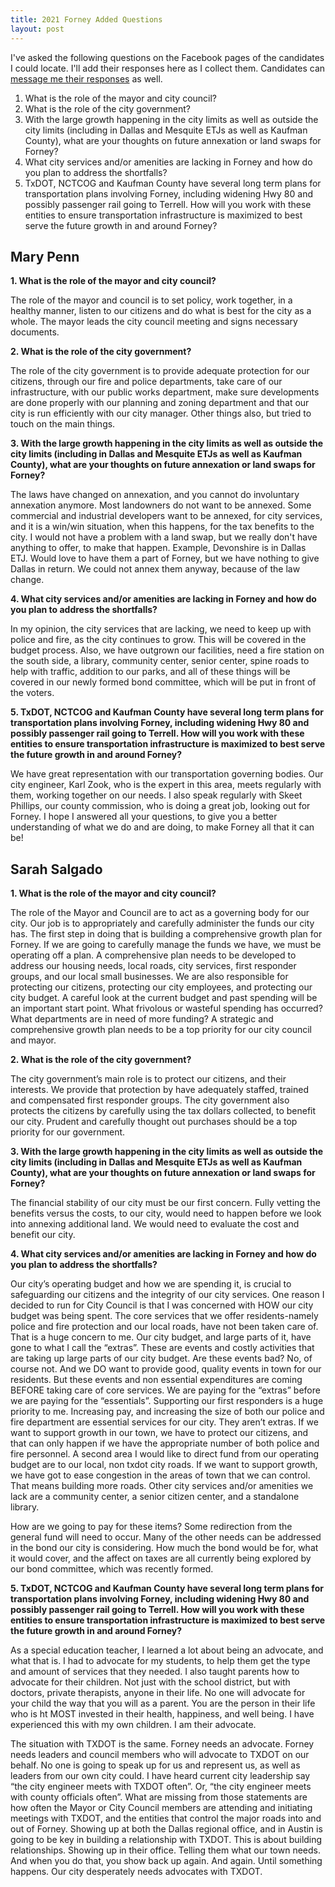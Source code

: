 ```yaml
---
title: 2021 Forney Added Questions
layout: post
---
```


I've asked the following questions on the Facebook pages of the candidates I could locate. I'll add their responses here as I collect them. Candidates can [message me their responses](https://www.facebook.com/jdblundell) as well.

1. What is the role of the mayor and city council?
2. What is the role of the city government?
3. With the large growth happening in the city limits as well as outside the city limits (including in Dallas and Mesquite ETJs as well as Kaufman County), what are your thoughts on future annexation or land swaps for Forney?
4. What city services and/or amenities are lacking in Forney and how do you plan to address the shortfalls?
5. TxDOT, NCTCOG and Kaufman County have several long term plans for transportation plans involving Forney, including widening Hwy 80 and possibly passenger rail going to Terrell. How will you work with these entities to ensure
transportation infrastructure is maximized to best serve the future growth in and around Forney?

## Mary Penn
**1. What is the role of the mayor and city council?**

The role of the mayor and council is to set policy, work together, in a healthy manner, listen to our citizens and do what is best for the city as a whole. 
The mayor leads the city council meeting and signs necessary documents. 

**2. What is the role of the city government?** 

The role of the city government is to provide adequate protection for our citizens, through our fire and police departments, take care of our infrastructure, with our
public works department, make sure developments are done properly with our planning and zoning department and that our city is run efficiently with our city manager. 
Other things also, but tried to touch on the main things. 

**3. With the large growth happening in the city limits as well as outside the city limits (including in Dallas and Mesquite ETJs as well as Kaufman County), what are your thoughts on future annexation or land swaps for Forney?**

The laws have changed on annexation, and you cannot do involuntary annexation anymore. Most landowners do not want to be annexed. Some commercial and industrial 
developers want to be annexed, for city services, and it is a win/win situation, when this happens, for the tax benefits to the city. I would not have a problem 
with a land swap, but we really don't have anything to offer, to make that happen. Example, Devonshire is in Dallas ETJ. Would love to have them a part of Forney,
but we have nothing to give Dallas in return. We could not annex them anyway, because of the law change. 

**4. What city services and/or amenities are lacking in Forney and how do you plan to address the shortfalls?**

In my opinion, the city services that are lacking, we need to keep up with police and fire, as the city continues to grow. This will be covered in the budget process.
Also, we have outgrown our facilities, need a fire station on the south side, a library, community center, senior center, spine roads to help with traffic, addition to our
parks, and all of these things will be covered in our newly formed bond committee, which will be put in front of the voters. 

**5. TxDOT, NCTCOG and Kaufman County have several long term plans for transportation plans involving Forney, including widening Hwy 80 and possibly passenger rail going to Terrell. How will you work with these entities to ensure transportation infrastructure is maximized to best serve the future growth in and around Forney?**

We have great representation with our transportation governing bodies. Our city engineer, Karl Zook, who is the expert in this area, meets regularly with them,
working together on our needs. I also speak regularly with Skeet Phillips, our county commission, who is doing a great job, looking out for Forney. I hope I answered
all your questions, to give you a better understanding of what we do and are doing, to make Forney all that it can be!

## Sarah Salgado

**1. What is the role of the mayor and city council?**

The role of the Mayor and Council are to act as a governing body for our city. Our job is to appropriately and carefully administer the funds our city has. The first step in doing that is building a comprehensive growth plan for Forney. If we are going to carefully manage the funds we have, we must be operating off a plan. A comprehensive plan needs to be developed to address our housing needs, local roads, city services, first responder groups, and our local small businesses. We are also responsible for protecting our citizens, protecting our city employees, and protecting our city budget. A careful look at the current budget and past spending will be an important start point. What frivolous or wasteful spending has occurred? What departments are in need of more funding? A strategic and comprehensive growth plan needs to be a top priority for our city council and mayor. 

**2. What is the role of the city government?** 

The city government’s main role is to protect our citizens, and their interests. We provide that protection by have adequately staffed, trained and compensated first responder groups. The city government also protects the citizens by carefully using the tax dollars collected, to benefit our city. Prudent and carefully thought out purchases should be a top priority for our government. 

**3. With the large growth happening in the city limits as well as outside the city limits (including in Dallas and Mesquite ETJs as well as Kaufman County), what are your thoughts on future annexation or land swaps for Forney?**

The financial stability of our city must be our first concern. Fully vetting the benefits versus the costs, to our city, would need to happen before we look into annexing additional land. We would need to evaluate the cost and benefit our city.

**4. What city services and/or amenities are lacking in Forney and how do you plan to address the shortfalls?**

Our city’s operating budget and how we are spending it, is crucial to safeguarding our citizens and the integrity of our city services. One reason I decided to run for City Council is that I was concerned with HOW our city budget was being spent. The core services that we offer residents-namely police and fire protection and our local roads, have not been taken care of. That is a huge concern to me. Our city budget, and large parts of it, have gone to what I call the “extras”. These are events and costly activities that are taking up large parts of our city budget. Are these events bad? No, of course not. And we DO want to provide good, quality events in town for our residents. But these events and non essential expenditures are coming BEFORE taking care of core services. We are paying for the “extras” before we are paying for the “essentials”. Supporting our first responders is a huge priority to me. Increasing pay, and increasing the size of both our police and fire department are essential services for our city. They aren’t extras. If we want to support growth in our town, we have to protect our citizens, and that can only happen if we have the appropriate number of both police and fire personnel. A second area I would like to direct fund from our operating budget are to our local, non txdot city roads. If we want to support growth, we have got to ease congestion in the areas of town that we can control. That means building more roads. Other city services and/or amenities we lack are a community center, a senior citizen center, and a standalone library.

How are we going to pay for these items? Some redirection from the general fund will need to occur. Many of the other needs can be addressed in the bond our city is considering. How much the bond would be for, what it would cover, and the affect on taxes are all currently being explored by our bond committee, which was recently formed.

**5. TxDOT, NCTCOG and Kaufman County have several long term plans for transportation plans involving Forney, including widening Hwy 80 and possibly passenger rail going to Terrell. How will you work with these entities to ensure transportation infrastructure is maximized to best serve the future growth in and around Forney?**

As a special education teacher, I learned a lot about being an advocate, and what that is. I had to advocate for my students, to help them get the type and amount of services that they needed. I also taught parents how to advocate for their children. Not just with the school district, but with doctors, private therapists, anyone in their life. No one will advocate for your child the way that you will as a parent. You are the person in their life who is ht MOST invested in their health, happiness, and well being. I have experienced this with my own children. I am their advocate. 

The situation with TXDOT is the same. Forney needs an advocate. Forney needs leaders and council members who will advocate to TXDOT on our behalf. No one is going to speak up for us and represent us, as well as leaders from our own city could. I have heard current city leadership say “the city engineer meets with TXDOT often”. Or, “the city engineer meets with county officials often”. What are missing from those statements are how often the Mayor or City Council members are attending and initiating meetings with TXDOT, and the entities that control the major roads into and out of Forney. Showing up at both the Dallas regional office, and in Austin is going to be key in building a relationship with TXDOT. This is about building relationships. Showing up in their office. Telling them what our town needs. And when you do that, you show back up again. And again. Until something happens. Our city desperately needs advocates with TXDOT. 

